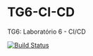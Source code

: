 # TG6-CI-CD
TG6: Laboratório 6 - CI/CD

[![Build Status](https://app.travis-ci.com/JoaoRizotto/TG6-CI-CD.svg?branch=main)](https://app.travis-ci.com/JoaoRizotto/TG6-CI-CD)


